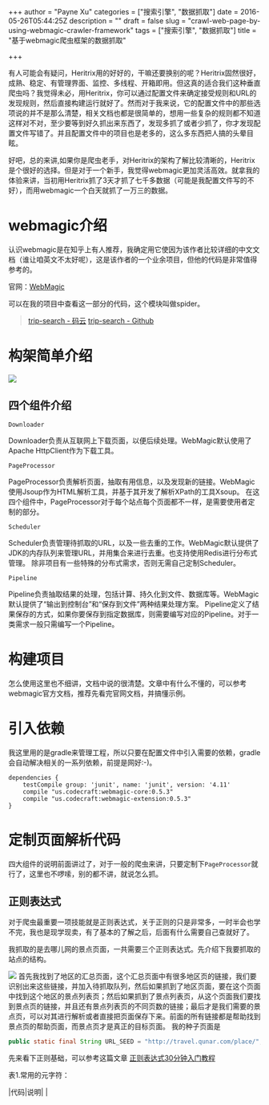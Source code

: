 +++
author = "Payne Xu"
categories = ["搜索引擎", "数据抓取"]
date = 2016-05-26T05:44:25Z
description = ""
draft = false
slug = "crawl-web-page-by-using-webmagic-crawler-framework"
tags = ["搜索引擎", "数据抓取"]
title = "基于webmagic爬虫框架的数据抓取"

+++



有人可能会有疑问，Heritrix用的好好的，干嘛还要换别的呢？Heritrix固然很好，成熟、稳定、有管理界面、监控、多线程、开箱即用。但这真的适合我们这种垂直爬虫吗？我觉得未必，用Heritrix，你可以通过配置文件来确定接受规则和URL的发现规则，然后直接构建运行就好了。然而对于我来说，它的配置文件中的那些选项说的并不是那么清楚，相关文档也都是很简单的，想用一些复杂的规则都不知道这样对不对，至少要等到好久抓出来东西了，发现多抓了或者少抓了，你才发现配置文件写错了。并且配置文件中的项目也是老多的，这么多东西把人搞的头晕目眩。

好吧，总的来讲,如果你是爬虫老手，对Heritrix的架构了解比较清晰的，Heritrix是个很好的选择。但是对于一个新手，我觉得webmagic更加灵活高效。就拿我的体验来讲，当初用Heritrix抓了3天才抓了七千多数据（可能是我配置文件写的不好），而用webmagic一个白天就抓了一万三的数据。

<!--more-->

# webmagic介绍

认识webmagic是在知乎上有人推荐，我确定用它使因为该作者比较详细的中文文档（谁让咱英文不太好呢），这是该作者的一个业余项目，但他的代码是非常值得参考的。

官网：[WebMagic](http://webmagic.io/)

可以在我的项目中查看这一部分的代码，这个模块叫做spider。
> [trip-search - 码云](http://git.oschina.net/PayneXu/trip-search/)
> [trip-search - Github](https://github.com/paynexu/trip-search)

# 构架简单介绍
![](https://o364p1r5a.qnssl.com/blog/14642364175906.jpg)
## 四个组件介绍
`Downloader`

Downloader负责从互联网上下载页面，以便后续处理。WebMagic默认使用了Apache HttpClient作为下载工具。

`PageProcessor`

PageProcessor负责解析页面，抽取有用信息，以及发现新的链接。WebMagic使用Jsoup作为HTML解析工具，并基于其开发了解析XPath的工具Xsoup。
在这四个组件中，PageProcessor对于每个站点每个页面都不一样，是需要使用者定制的部分。

`Scheduler`

Scheduler负责管理待抓取的URL，以及一些去重的工作。WebMagic默认提供了JDK的内存队列来管理URL，并用集合来进行去重。也支持使用Redis进行分布式管理。
除非项目有一些特殊的分布式需求，否则无需自己定制Scheduler。

`Pipeline`

Pipeline负责抽取结果的处理，包括计算、持久化到文件、数据库等。WebMagic默认提供了“输出到控制台”和“保存到文件”两种结果处理方案。
Pipeline定义了结果保存的方式，如果你要保存到指定数据库，则需要编写对应的Pipeline。对于一类需求一般只需编写一个Pipeline。

# 构建项目
怎么使用这里也不细讲，文档中说的很清楚。文章中有什么不懂的，可以参考webmagic官方文档，推荐先看完官网文档，并搞懂示例。
# 引入依赖
我这里用的是gradle来管理工程，所以只要在配置文件中引入需要的依赖，gradle会自动解决相关的一系列依赖，前提是网好:-)。

```
dependencies {
    testCompile group: 'junit', name: 'junit', version: '4.11'
    compile "us.codecraft:webmagic-core:0.5.3"
    compile "us.codecraft:webmagic-extension:0.5.3"
}
```
# 定制页面解析代码
四大组件的说明前面讲过了，对于一般的爬虫来讲，只要定制下`PageProcessor`就行了，这里也不啰嗦，别的都不讲，就说怎么抓。

## 正则表达式
对于爬虫最重要一项技能就是正则表达式，关于正则的只是非常多，一时半会也学不完，我也是现学现卖，有了基本的了解之后，后面有什么需要自己查就好了。

我抓取的是去哪儿网的景点页面，一共需要三个正则表达式。先介绍下我要抓取的站点的结构。

![](https://o364p1r5a.qnssl.com/blog/14642378347089.jpg)
首先我找到了地区的汇总页面，这个汇总页面中有很多地区页的链接，我们要识别出来这些链接，并加入待抓取队列，然后如果抓到了地区页面，要在这个页面中找到这个地区的景点列表页；然后如果抓到了景点列表页，从这个页面我们要找到景点页的链接，并且还有景点列表页的不同页数的链接；最后才是我们需要的景点页，可以对其进行解析或者直接把页面保存下来。前面的所有链接都是帮助找到景点页的帮助页面，而景点页才是真正的目标页面。
我的种子页面是

```java
public static final String URL_SEED = "http://travel.qunar.com/place/";
```
先来看下正则基础，可以参考这篇文章 [正则表达式30分钟入门教程](http://deerchao.net/tutorials/regex/regex.htm)

表1.常用的元字符：

|代码|说明|
|